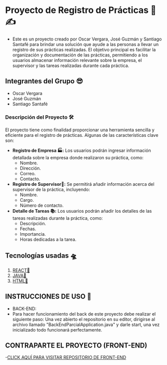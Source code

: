 # Proyecto de Registro de Prácticas 📖✍

- Este es un proyecto creado por Oscar Vergara, José Guzmán y Santiago Santafé para brindar una solución que ayude a las personas a llevar un registro de sus prácticas realizadas. El   objetivo principal es facilitar la organización y documentación de las prácticas, permitiendo a los usuarios almacenar información relevante sobre la empresa, el supervisor y las     tareas realizadas durante cada práctica.

## Integrantes del Grupo 😎
- Oscar Vergara
- José Guzmán
- Santiago Santafé

### Descripción del Proyecto 🛠
El proyecto tiene como finalidad proporcionar una herramienta sencilla y eficiente para el registro de prácticas. Algunas de las características clave son:
- __Registro de Empresa 🏭:__ 
  Los usuarios podrán ingresar información detallada sobre la empresa donde realizaron su práctica, como: 
  - Nombre.
  - Dirección.
  - Correo. 
  - Contacto.
- __Registro de Supervisor👮‍:__ 
  Se permitirá añadir información acerca del supervisor de la práctica, incluyendo: 
  - Nombre. 
  - Cargo. 
  - Número de contacto.
- __Detalle de Tareas 📚:__ 
  Los usuarios podrán añadir los detalles de las tareas realizadas durante la práctica, como: 
  - Descripción. 
  - Fechas. 
  - Importancia.
  - Horas dedicadas a la tarea.
  
 ## Tecnologías usadas 🛸
 1. [REACT🔗](https://es.react.dev)
 2. [JAVA🔗](https://g.co/kgs/sNY3CU)
 3. [HTML🔗](https://developer.mozilla.org/es/docs/Web/HTML)
 
 ## INSTRUCCIONES DE USO 🧩
 - BACK-END: 
  - Para hacer funcionamiento del back de este proyecto debe realizar el siguiente paso: Una vez abierto el repositorio en su editor, dirigirse al archivo llamado              "BackEndParcialApplication.java" y darle start, una vez inicializado todo funcionará perfectamente.

## CONTRAPARTE EL PROYECTO (FRONT-END)
-[CLICK AQUÍ PARA VISITAR REPOSITORIO DE FRONT-END](https://github.com/joseph8884/frontend-pnt.git)
